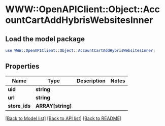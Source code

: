 # WWW::OpenAPIClient::Object::AccountCartAddHybrisWebsitesInner

## Load the model package
```perl
use WWW::OpenAPIClient::Object::AccountCartAddHybrisWebsitesInner;
```

## Properties
Name | Type | Description | Notes
------------ | ------------- | ------------- | -------------
**uid** | **string** |  | 
**url** | **string** |  | 
**store_ids** | **ARRAY[string]** |  | 

[[Back to Model list]](../README.md#documentation-for-models) [[Back to API list]](../README.md#documentation-for-api-endpoints) [[Back to README]](../README.md)


